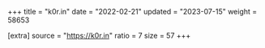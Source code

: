 +++
title = "k0r.in"
date = "2022-02-21"
updated = "2023-07-15"
weight = 58653

[extra]
source = "https://k0r.in"
ratio = 7
size = 57
+++
